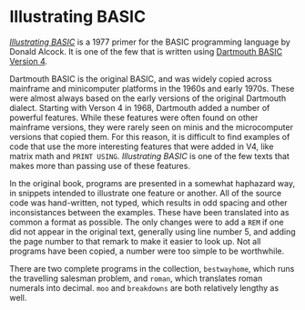 Illustrating BASIC
==================

*[Illustrating BASIC](https://archive.org/details/ibaspl/mode/2up)* is a 1977 primer for the BASIC programming language by Donald Alcock. It is one of the few that is written using [Dartmouth BASIC Version 4](https://en.wikipedia.org/wiki/Dartmouth_BASIC).

Dartmouth BASIC is the original BASIC, and was widely copied across mainframe and minicomputer platforms in the 1960s and early 1970s. These were almost always based on the early versions of the original Dartmouth dialect. Starting with Verson 4 in 1968, Dartmouth added a number of powerful features. While these features were often found on other mainframe versions, they were rarely seen on minis and the microcomputer versions that copied them. For this reason, it is difficult to find examples of code that use the more interesting features that were added in V4, like matrix math and `PRINT USING`. *Illustrating BASIC* is one of the few texts that makes more than passing use of these features.

In the original book, programs are presented in a somewhat haphazard way, in snippets intended to illustrate one feature or another. All of the source code was hand-written, not typed, which results in odd spacing and other inconsistances between the examples. These have been translated into as common a format as possible. The only changes were to add a `REM` if one did not appear in the original text, generally using line number 5, and adding the page number to that remark to make it easier to look up. Not all programs have been copied, a number were too simple to be worthwhile.

There are two complete programs in the collection, `bestwayhome`, which runs the travelling salesman problem, and `roman`, which translates roman numerals into decimal. `moo` and `breakdowns` are both relatively lengthy as well.
